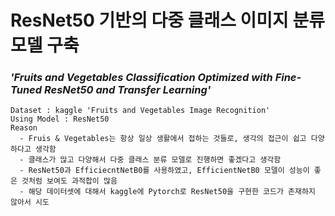 # ResNet50 기반의 다중 클래스 이미지 분류 모델 구축
### ***'Fruits and Vegetables Classification Optimized with Fine-Tuned ResNet50 and Transfer Learning'***

    Dataset : kaggle 'Fruits and Vegetables Image Recognition'
    Using Model : ResNet50
    Reason
      - Fruis & Vegetables는 항상 일상 생활에서 접하는 것들로, 생각의 접근이 쉽고 다양하다고 생각함
      - 클래스가 많고 다양해서 다중 클래스 분류 모델로 진행하면 좋겠다고 생각함
      - ResNet50과 EfficiecntNetB0를 사용하였고, EfficientNetB0 모델이 성능이 좋은 것처럼 보여도 과적합이 많음
      - 해당 데이터셋에 대해서 kaggle에 Pytorch로 ResNet50을 구현한 코드가 존재하지 않아서 시도




